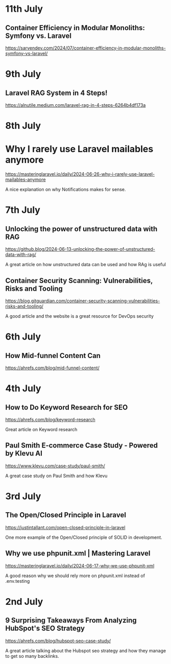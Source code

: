 # 11th July

## Container Efficiency in Modular Monoliths: Symfony vs. Laravel
https://sarvendev.com/2024/07/container-efficiency-in-modular-monoliths-symfony-vs-laravel/

# 9th July

## Laravel RAG System in 4 Steps!
https://alnutile.medium.com/laravel-rag-in-4-steps-6264b4df173a

# 8th July

# Why I rarely use Laravel mailables anymore
https://masteringlaravel.io/daily/2024-06-26-why-i-rarely-use-laravel-mailables-anymore

A nice explanation on why Notifications makes for sense.

# 7th July

## Unlocking the power of unstructured data with RAG
https://github.blog/2024-06-13-unlocking-the-power-of-unstructured-data-with-rag/

A great article on how unstructured data can be used and how RAg is useful

## Container Security Scanning: Vulnerabilities, Risks and Tooling
https://blog.gitguardian.com/container-security-scanning-vulnerabilities-risks-and-tooling/

A good article and the website is a great resource for DevOps security

# 6th July

## How Mid-funnel Content Can
https://ahrefs.com/blog/mid-funnel-content/

# 4th July

## How to Do Keyword Research for SEO
https://ahrefs.com/blog/keyword-research

Great article on Keyword research

## Paul Smith E-commerce Case Study - Powered by Klevu AI
https://www.klevu.com/case-study/paul-smith/

A great case study on Paul Smith and how Klevu

# 3rd July

## The Open/Closed Principle in Laravel
https://justintallant.com/open-closed-principle-in-laravel

One more example of the Open/Closed principle of SOLID in development.

## Why we use phpunit.xml | Mastering Laravel
https://masteringlaravel.io/daily/2024-06-17-why-we-use-phpunit-xml

A good reason why we should rely more on phpunit.xml instead of .env.testing

# 2nd July

## 9 Surprising Takeaways From Analyzing HubSpot's SEO Strategy
https://ahrefs.com/blog/hubspot-seo-case-study/

A great article talking about the Hubspot seo strategy and how
they manage to get so many backlinks.
